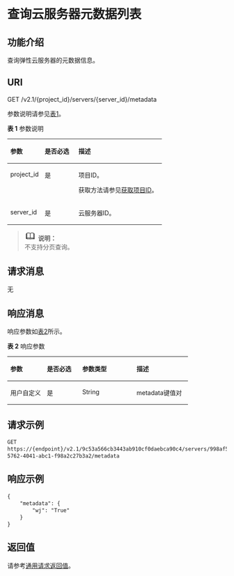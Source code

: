 # 查询云服务器元数据列表<a name="ZH-CN_TOPIC_0065817713"></a>

## 功能介绍<a name="zh-cn_topic_0057973165_section15255933"></a>

查询弹性云服务器的元数据信息。

## URI<a name="zh-cn_topic_0057973165_section3085673"></a>

GET /v2.1/\{project\_id\}/servers/\{server\_id\}/metadata

参数说明请参见[表1](#zh-cn_topic_0057973165_table32475667)。

**表 1**  参数说明

<a name="zh-cn_topic_0057973165_table32475667"></a>
<table><thead align="left"><tr id="zh-cn_topic_0057973165_row44937496"><th class="cellrowborder" valign="top" width="22.24%" id="mcps1.2.4.1.1"><p id="p5187119"><a name="p5187119"></a><a name="p5187119"></a>参数</p>
</th>
<th class="cellrowborder" valign="top" width="21.87%" id="mcps1.2.4.1.2"><p id="p17503500"><a name="p17503500"></a><a name="p17503500"></a>是否必选</p>
</th>
<th class="cellrowborder" valign="top" width="55.88999999999999%" id="mcps1.2.4.1.3"><p id="p8497414"><a name="p8497414"></a><a name="p8497414"></a>描述</p>
</th>
</tr>
</thead>
<tbody><tr id="zh-cn_topic_0057973165_row1664874"><td class="cellrowborder" valign="top" width="22.24%" headers="mcps1.2.4.1.1 "><p id="zh-cn_topic_0057973165_p637140"><a name="zh-cn_topic_0057973165_p637140"></a><a name="zh-cn_topic_0057973165_p637140"></a>project_id</p>
</td>
<td class="cellrowborder" valign="top" width="21.87%" headers="mcps1.2.4.1.2 "><p id="zh-cn_topic_0057973165_p51608407"><a name="zh-cn_topic_0057973165_p51608407"></a><a name="zh-cn_topic_0057973165_p51608407"></a>是</p>
</td>
<td class="cellrowborder" valign="top" width="55.88999999999999%" headers="mcps1.2.4.1.3 "><p id="p37593705"><a name="p37593705"></a><a name="p37593705"></a>项目ID。</p>
<p id="p1180512217438"><a name="p1180512217438"></a><a name="p1180512217438"></a>获取方法请参见<a href="获取项目ID.md">获取项目ID</a>。</p>
</td>
</tr>
<tr id="zh-cn_topic_0057973165_row41565035"><td class="cellrowborder" valign="top" width="22.24%" headers="mcps1.2.4.1.1 "><p id="zh-cn_topic_0057973165_p11324657"><a name="zh-cn_topic_0057973165_p11324657"></a><a name="zh-cn_topic_0057973165_p11324657"></a>server_id</p>
</td>
<td class="cellrowborder" valign="top" width="21.87%" headers="mcps1.2.4.1.2 "><p id="zh-cn_topic_0057973165_p44882061"><a name="zh-cn_topic_0057973165_p44882061"></a><a name="zh-cn_topic_0057973165_p44882061"></a>是</p>
</td>
<td class="cellrowborder" valign="top" width="55.88999999999999%" headers="mcps1.2.4.1.3 "><p id="zh-cn_topic_0057973165_p11568292"><a name="zh-cn_topic_0057973165_p11568292"></a><a name="zh-cn_topic_0057973165_p11568292"></a>云服务器ID。</p>
</td>
</tr>
</tbody>
</table>

>![](public_sys-resources/icon-note.gif) **说明：**   
>不支持分页查询。  

## 请求消息<a name="zh-cn_topic_0057973165_section34863789"></a>

无

## 响应消息<a name="zh-cn_topic_0057973165_section45338652"></a>

响应参数如[表2](#zh-cn_topic_0057973165_table48538422)所示。

**表 2**  响应参数

<a name="zh-cn_topic_0057973165_table48538422"></a>
<table><thead align="left"><tr id="zh-cn_topic_0057973165_row25630477"><th class="cellrowborder" valign="top" width="20.25202520252025%" id="mcps1.2.5.1.1"><p id="zh-cn_topic_0057973165_p62802766"><a name="zh-cn_topic_0057973165_p62802766"></a><a name="zh-cn_topic_0057973165_p62802766"></a>参数</p>
</th>
<th class="cellrowborder" valign="top" width="19.6019601960196%" id="mcps1.2.5.1.2"><p id="p1018311433156"><a name="p1018311433156"></a><a name="p1018311433156"></a>是否必选</p>
</th>
<th class="cellrowborder" valign="top" width="30.073007300730076%" id="mcps1.2.5.1.3"><p id="zh-cn_topic_0057973165_p53859287"><a name="zh-cn_topic_0057973165_p53859287"></a><a name="zh-cn_topic_0057973165_p53859287"></a>参数类型</p>
</th>
<th class="cellrowborder" valign="top" width="30.073007300730076%" id="mcps1.2.5.1.4"><p id="zh-cn_topic_0057973165_p42619108"><a name="zh-cn_topic_0057973165_p42619108"></a><a name="zh-cn_topic_0057973165_p42619108"></a>描述</p>
</th>
</tr>
</thead>
<tbody><tr id="zh-cn_topic_0057973165_row29595703"><td class="cellrowborder" valign="top" width="20.25202520252025%" headers="mcps1.2.5.1.1 "><p id="zh-cn_topic_0057973165_p48441714"><a name="zh-cn_topic_0057973165_p48441714"></a><a name="zh-cn_topic_0057973165_p48441714"></a>用户自定义</p>
</td>
<td class="cellrowborder" valign="top" width="19.6019601960196%" headers="mcps1.2.5.1.2 "><p id="p91831743181514"><a name="p91831743181514"></a><a name="p91831743181514"></a>是</p>
</td>
<td class="cellrowborder" valign="top" width="30.073007300730076%" headers="mcps1.2.5.1.3 "><p id="zh-cn_topic_0057973165_p31464766"><a name="zh-cn_topic_0057973165_p31464766"></a><a name="zh-cn_topic_0057973165_p31464766"></a>String</p>
</td>
<td class="cellrowborder" valign="top" width="30.073007300730076%" headers="mcps1.2.5.1.4 "><p id="zh-cn_topic_0057973165_p13467047"><a name="zh-cn_topic_0057973165_p13467047"></a><a name="zh-cn_topic_0057973165_p13467047"></a>metadata键值对</p>
</td>
</tr>
</tbody>
</table>

## 请求示例<a name="zh-cn_topic_0057973165_section5394690"></a>

```
GET https://{endpoint}/v2.1/9c53a566cb3443ab910cf0daebca90c4/servers/998af54b-5762-4041-abc1-f98a2c27b3a2/metadata
```

## 响应示例<a name="section12127142810430"></a>

```
{
    "metadata": {
        "wj": "True"
    }
}
```

## 返回值<a name="zh-cn_topic_0057973165_zh-cn_topic_0020212692_section22960139"></a>

请参考[通用请求返回值](通用请求返回值.md)。

